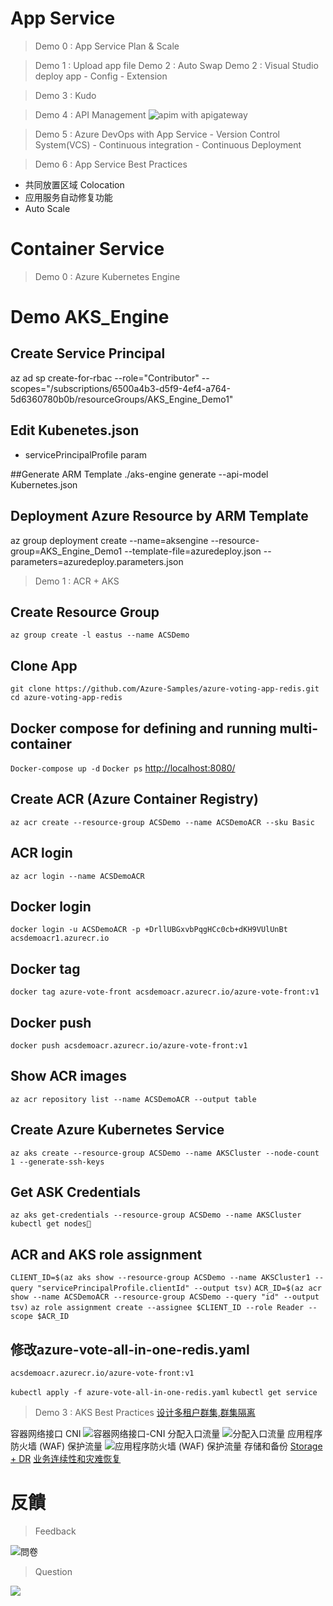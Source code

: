 # App Service

> Demo 0 : App Service Plan & Scale

> Demo 1 : Upload app file
> Demo 2 : Auto Swap
> Demo 2 : Visual Studio deploy app
    - Config
    - Extension

> Demo 3 : Kudo

> Demo 4 : API Management
![apim with apigateway](CheatSheet/2020-02-13-03-21-07.png)

> Demo 5 : Azure DevOps with App Service
    - Version Control System(VCS)
    - Continuous integration
    - Continuous Deployment

> Demo 6 : App Service Best Practices
- 共同放置区域 Colocation 
- 应用服务自动修复功能
- Auto Scale

# Container Service

> Demo 0 : Azure Kubernetes Engine
# Demo AKS_Engine

## Create Service Principal
az ad sp create-for-rbac --role="Contributor" --scopes="/subscriptions/6500a4b3-d5f9-4ef4-a764-5d6360780b0b/resourceGroups/AKS_Engine_Demo1"

## Edit Kubenetes.json 
- servicePrincipalProfile param 

##Generate ARM Template
./aks-engine generate --api-model Kubernetes.json

## Deployment Azure Resource by ARM Template
az group deployment create --name=aksengine --resource-group=AKS_Engine_Demo1  --template-file=azuredeploy.json --parameters=azuredeploy.parameters.json

<!--
kubectl run nginx --image nginx
kubectl expose deployment nginx --port=80
kubectl get pods
kubectl edit svc/nginx
kubectl get services
-->

> Demo 1 : ACR + AKS
## Create Resource Group
`az group create -l eastus --name ACSDemo`
## Clone App
`git clone https://github.com/Azure-Samples/azure-voting-app-redis.git`
`cd azure-voting-app-redis`
## Docker compose for defining and running multi-container
`Docker-compose up -d`
`Docker ps`
[http://localhost:8080/](http://localhost:8080/)

## Create ACR (Azure Container Registry)
`az acr create --resource-group ACSDemo --name ACSDemoACR --sku Basic`
## ACR login
`az acr login --name ACSDemoACR`
## Docker login
`docker login -u ACSDemoACR -p +DrllUBGxvbPqgHCc0cb+dKH9VUlUnBt acsdemoacr1.azurecr.io`
## Docker tag
`docker tag azure-vote-front acsdemoacr.azurecr.io/azure-vote-front:v1`
## Docker push
`docker push acsdemoacr.azurecr.io/azure-vote-front:v1`
## Show ACR images
`az acr repository list --name ACSDemoACR --output table`
## Create Azure Kubernetes Service
`az aks create --resource-group ACSDemo --name AKSCluster --node-count 1 --generate-ssh-keys`
## Get ASK Credentials
`az aks get-credentials --resource-group ACSDemo --name AKSCluster`
`kubectl get nodes`
## ACR and AKS role assignment
`CLIENT_ID=$(az aks show --resource-group ACSDemo --name AKSCluster1 --query "servicePrincipalProfile.clientId" --output tsv)`
`ACR_ID=$(az acr show --name ACSDemoACR --resource-group ACSDemo --query "id" --output tsv)`
`az role assignment create --assignee $CLIENT_ID --role Reader --scope $ACR_ID`
## 修改azure-vote-all-in-one-redis.yaml
`acsdemoacr.azurecr.io/azure-vote-front:v1`

`kubectl apply -f azure-vote-all-in-one-redis.yaml`
`kubectl get service`

> Demo 3  : AKS Best Practices
[设计多租户群集,群集隔离](https://docs.microsoft.com/zh-cn/azure/aks/operator-best-practices-cluster-isolation)

容器网络接口 CNI
![容器网络接口-CNI](README/2020-02-13-15-36-07.png)
分配入口流量
![分配入口流量](README/2020-02-13-15-36-35.png)
应用程序防火墙 (WAF) 保护流量
![应用程序防火墙 (WAF) 保护流量](README/2020-02-13-15-36-51.png)
存储和备份
[Storage + DR](https://docs.microsoft.com/zh-cn/azure/aks/operator-best-practices-storage)
[业务连续性和灾难恢复](https://docs.microsoft.com/zh-cn/azure/aks/operator-best-practices-multi-region)


# 反饋

> Feedback

![問卷](README/2020-02-13-15-39-24.png)




> Question

![](README/2020-02-13-15-40-06.png)